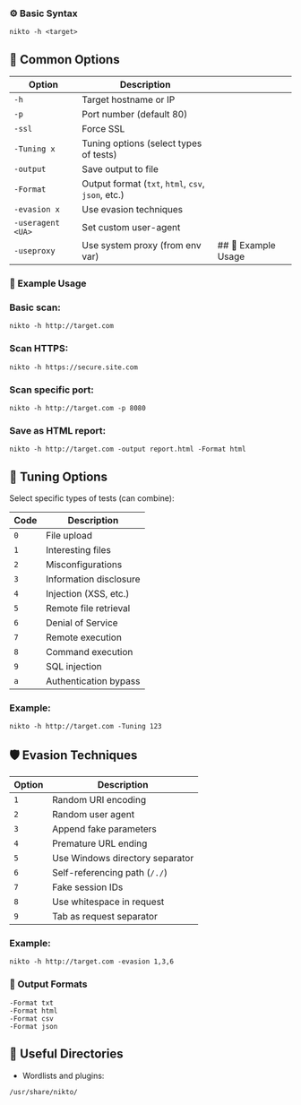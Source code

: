 ### ⚙️ Basic Syntax

```
nikto -h <target>
```

## 🔧 Common Options

| Option            | Description                                        |                     |
| ----------------- | -------------------------------------------------- | ------------------- |
| `-h`              | Target hostname or IP                              |                     |
| `-p`              | Port number (default 80)                           |                     |
| `-ssl`            | Force SSL                                          |                     |
| `-Tuning x`       | Tuning options (select types of tests)             |                     |
| `-output`         | Save output to file                                |                     |
| `-Format`         | Output format (`txt`, `html`, `csv`, `json`, etc.) |                     |
| `-evasion x`      | Use evasion techniques                             |                     |
| `-useragent <UA>` | Set custom user-agent                              |                     |
| `-useproxy`       | Use system proxy (from env var)                    | ## 🧪 Example Usage |
### 🧪 Example Usage
### Basic scan:

```
nikto -h http://target.com
```

### Scan HTTPS:

```
nikto -h https://secure.site.com
```

### Scan specific port:

```
nikto -h http://target.com -p 8080
```

### Save as HTML report:

```
nikto -h http://target.com -output report.html -Format html
```

## 🎯 Tuning Options

Select specific types of tests (can combine):

| Code | Description            |
| ---- | ---------------------- |
| `0`  | File upload            |
| `1`  | Interesting files      |
| `2`  | Misconfigurations      |
| `3`  | Information disclosure |
| `4`  | Injection (XSS, etc.)  |
| `5`  | Remote file retrieval  |
| `6`  | Denial of Service      |
| `7`  | Remote execution       |
| `8`  | Command execution      |
| `9`  | SQL injection          |
| `a`  | Authentication bypass  |
### Example:

```
nikto -h http://target.com -Tuning 123
```

## 🛡️ Evasion Techniques

| Option | Description                     |
| ------ | ------------------------------- |
| `1`    | Random URI encoding             |
| `2`    | Random user agent               |
| `3`    | Append fake parameters          |
| `4`    | Premature URL ending            |
| `5`    | Use Windows directory separator |
| `6`    | Self-referencing path (`/./`)   |
| `7`    | Fake session IDs                |
| `8`    | Use whitespace in request       |
| `9`    | Tab as request separator        |
### Example:

```
nikto -h http://target.com -evasion 1,3,6
```

### 🧾 Output Formats

```
-Format txt
-Format html
-Format csv
-Format json
```

## 📁 Useful Directories

- Wordlists and plugins:

```
/usr/share/nikto/
```
































































